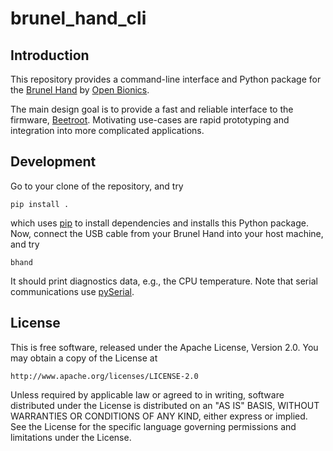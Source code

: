 # brunel_hand_cli

## Introduction

This repository provides a command-line interface and Python package for the
[Brunel Hand](https://www.openbionics.com/shop/brunel-hand)
by [Open Bionics](https://www.openbionics.com).

The main design goal is to provide a fast and reliable interface to the
firmware, [Beetroot](//github.com/Open-Bionics/Beetroot).  Motivating use-cases
are rapid prototyping and integration into more complicated applications.


## Development

Go to your clone of the repository, and try

    pip install .

which uses [pip](https://pip.pypa.io/en/stable/) to install dependencies and
installs this Python package. Now, connect the USB cable from your Brunel Hand
into your host machine, and try

    bhand

It should print diagnostics data, e.g., the CPU temperature.  Note that serial
communications use [pySerial](http://pyserial.readthedocs.io/en/stable/).


## License

This is free software, released under the Apache License, Version 2.0.
You may obtain a copy of the License at

    http://www.apache.org/licenses/LICENSE-2.0

Unless required by applicable law or agreed to in writing, software
distributed under the License is distributed on an "AS IS" BASIS,
WITHOUT WARRANTIES OR CONDITIONS OF ANY KIND, either express or implied.
See the License for the specific language governing permissions and
limitations under the License.
